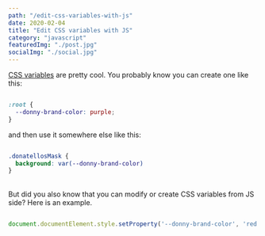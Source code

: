 ```yaml
---
path: "/edit-css-variables-with-js"
date: 2020-02-04
title: "Edit CSS variables with JS"
category: "javascript"
featuredImg: "./post.jpg"
socialImg: "./social.jpg"
---
```



[CSS variables](https://developer.mozilla.org/en-US/docs/Web/CSS/Using_CSS_custom_properties) are pretty cool. You probably know you can create one like this:

```css

:root {
  --donny-brand-color: purple;
}

```

and then use it somewhere else like this:

```css

.donatellosMask {
  background: var(--donny-brand-color)
}

```
<br>
But did you also know that you can modify or create CSS variables from JS side? Here is an example.


```js

document.documentElement.style.setProperty('--donny-brand-color', 'red')

```